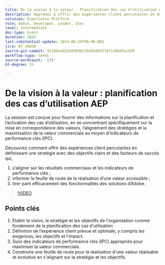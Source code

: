 ```yaml
---
title: De la vision à la valeur - Planification des cas d’utilisation AEP
description: Apprenez à offrir des expériences client percutantes en définissant une stratégie avec des objectifs clairs et des facteurs de succès qui 1) s’alignent sur les résultats commerciaux et les indicateurs de performance clés, 2) informent une feuille de route vers la réalisation de valeur réalisable et 3) exploitent efficacement les fonctionnalités des solutions d’Adobe.
solution: Experience Platform
role: Admin, Developer, Leader, User
level: Intermediate
doc-type: Event
duration: 3022
last-substantial-update: 2024-08-26T00:00:00Z
jira: KT-16038
source-git-commit: d1186a48229d38d8c5549286357ef1108dfac916
workflow-type: tm+mt
source-wordcount: '173'
ht-degree: 1%

---
```



# De la vision à la valeur : planification des cas d’utilisation AEP

La session est conçue pour fournir des informations sur la planification et l’activation des cas d’utilisation, en se concentrant spécifiquement sur la mise en correspondance des valeurs, l’alignement des stratégies et la maximisation de la valeur commerciale au moyen d’indicateurs de performance clés (IPC).

Découvrez comment offrir des expériences client percutantes en définissant une stratégie avec des objectifs clairs et des facteurs de succès qui,

1. s’aligner sur les résultats commerciaux et les indicateurs de performance clés ;
1. informer la feuille de route de la réalisation d’une valeur accessible ;
1. tirer parti efficacement des fonctionnalités des solutions d’Adobe.

>[!VIDEO](https://video.tv.adobe.com/v/3433025/?learn=on)

## Points clés

1. Établir la vision, la stratégie et les objectifs de l&#39;organisation comme fondement de la planification des cas d&#39;utilisation
1. Définition de l’expérience client prévue et optimale, y compris les exigences, les objectifs et l’impact.
1. Suivi des indicateurs de performance clés (IPC) appropriés pour maximiser la valeur commerciale.
1. Construire une feuille de route pour la réalisation d&#39;une valeur réalisable et évolutive en s&#39;alignant sur la stratégie et les objectifs.